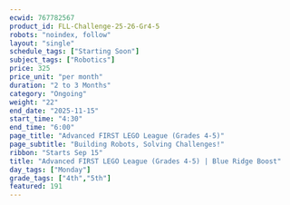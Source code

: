 ```yaml
---
ecwid: 767782567
product_id: FLL-Challenge-25-26-Gr4-5
robots: "noindex, follow"
layout: "single"
schedule_tags: ["Starting Soon"]
subject_tags: ["Robotics"]
price: 325
price_unit: "per month"
duration: "2 to 3 Months"
category: "Ongoing"
weight: "22"
end_date: "2025-11-15"
start_time: "4:30"
end_time: "6:00"
page_title: "Advanced FIRST LEGO League (Grades 4-5)"
page_subtitle: "Building Robots, Solving Challenges!"
ribbon: "Starts Sep 15"
title: "Advanced FIRST LEGO League (Grades 4-5) | Blue Ridge Boost"
day_tags: ["Monday"]
grade_tags: ["4th","5th"]
featured: 191
---
```

